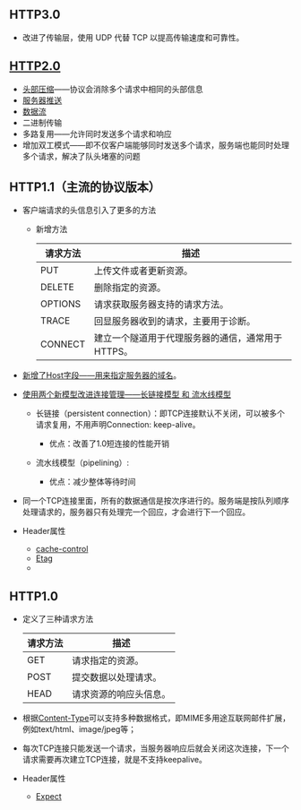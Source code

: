 ## HTTP3.0

* 改进了传输层，使用 UDP 代替 TCP 以提高传输速度和可靠性。

## [HTTP2.0](https://www.runoob.com/http/http2-tutorial.html#:~:text=HTTP%2F2%20%E4%BD%BF%E7%94%A8%E4%BA%8C%E8%BF%9B%E5%88%B6%E6%A0%BC%E5%BC%8F%E6%9D%A5%E4%BC%A0%E8%BE%93%E6%95%B0%E6%8D%AE%EF%BC%8C%E8%80%8C%E4%B8%8D%E6%98%AF%E5%83%8F%20HTTP%2F1.1%20%E4%B8%80%E6%A0%B7%E4%BD%BF%E7%94%A8%E6%96%87%E6%9C%AC%E6%A0%BC%E5%BC%8F%E3%80%82,%E8%BF%99%E6%8F%90%E9%AB%98%E4%BA%86%E6%95%88%E7%8E%87%E5%B9%B6%E9%99%8D%E4%BD%8E%E4%BA%86%E6%95%B0%E6%8D%AE%E4%BC%A0%E8%BE%93%E7%9A%84%E5%BB%B6%E8%BF%9F%E3%80%82%20HTTP%2F2%20%E4%BD%BF%E7%94%A8%E5%A4%B4%E9%83%A8%E5%8E%8B%E7%BC%A9%E6%9D%A5%E5%87%8F%E5%B0%91%E4%BC%A0%E8%BE%93%E6%95%B0%E6%8D%AE%E7%9A%84%E5%A4%A7%E5%B0%8F%E3%80%82%20%E8%BF%99%E6%9C%89%E5%8A%A9%E4%BA%8E%E5%87%8F%E5%B0%91%E7%BD%91%E7%BB%9C%E5%B8%A6%E5%AE%BD%E7%9A%84%E4%BD%BF%E7%94%A8%E9%87%8F%EF%BC%8C%E5%B9%B6%E6%8F%90%E9%AB%98%E9%A1%B5%E9%9D%A2%E5%8A%A0%E8%BD%BD%E9%80%9F%E5%BA%A6%E3%80%82)

* [头部压缩](https://developer.mozilla.org/zh-CN/docs/Web/HTTP/Compression)——协议会消除多个请求中相同的头部信息
* [服务器推送](https://www.ruanyifeng.com/blog/2018/03/http2_server_push.html)
* [数据流](https://blog.chensoul.cc/posts/2024/05/07/http-streaming/)
* 二进制传输
* 多路复用——允许同时发送多个请求和响应
* 增加双工模式——即不仅客户端能够同时发送多个请求，服务端也能同时处理多个请求，解决了队头堵塞的问题

## HTTP1.1（主流的协议版本）

* 客户端请求的头信息引入了更多的方法

  * 新增方法

    | 请求方法 | 描述                                               |
    | -------- | -------------------------------------------------- |
    | PUT      | 上传文件或者更新资源。                             |
    | DELETE   | 删除指定的资源。                                   |
    | OPTIONS  | 请求获取服务器支持的请求方法。                     |
    | TRACE    | 回显服务器收到的请求，主要用于诊断。               |
    | CONNECT  | 建立一个隧道用于代理服务器的通信，通常用于 HTTPS。 |

* [新增了Host字段——用来指定服务器的域名](https://developer.mozilla.org/zh-CN/docs/Web/HTTP/Headers/Host)。
  
* [使用两个新模型改进连接管理——长链接模型 和 流水线模型](https://developer.mozilla.org/zh-CN/docs/Web/HTTP/Connection_management_in_HTTP_1.x)
  
  * 长链接（persistent connection）：即TCP连接默认不关闭，可以被多个请求复用，不用声明Connection: keep-alive。
    * 优点：改善了1.0短连接的性能开销
  
  * 流水线模型（pipelining）:
    * 优点：减少整体等待时间
  
* 同一个TCP连接里面，所有的数据通信是按次序进行的。服务端是按队列顺序处理请求的，服务器只有处理完一个回应，才会进行下一个回应。

* Header属性

  * [cache-control](https://developer.mozilla.org/zh-CN/docs/Web/HTTP/Headers/Cache-Control)
  * [Etag](https://developer.mozilla.org/zh-CN/docs/Web/HTTP/Headers/ETag)
  * 


## HTTP1.0

* 定义了三种请求方法

  | 请求方法 | 描述                   |
  | -------- | ---------------------- |
  | GET      | 请求指定的资源。       |
  | POST     | 提交数据以处理请求。   |
  | HEAD     | 请求资源的响应头信息。 |

* 根据[Content-Type](https://www.runoob.com/http/http-content-type.html)可以支持多种数据格式，即MIME多用途互联网邮件扩展，例如text/html、image/jpeg等；

* 每次TCP连接只能发送一个请求，当服务器响应后就会关闭这次连接，下一个请求需要再次建立TCP连接，就是不支持keepalive。

* Header属性

  * [Expect](https://developer.mozilla.org/zh-CN/docs/Web/HTTP/Headers/Expect)


